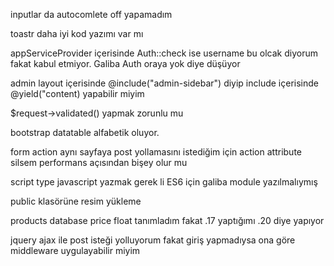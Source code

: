 inputlar da autocomlete off yapamadım

toastr daha iyi kod yazımı var mı

appServiceProvider içerisinde Auth::check ise username bu olcak diyorum fakat kabul etmiyor.
Galiba Auth oraya yok diye düşüyor

admin layout içerisinde @include("admin-sidebar") diyip include içerisinde @yield("content) yapabilir miyim

$request->validated() yapmak zorunlu mu

bootstrap datatable alfabetik oluyor.

form action aynı sayfaya post yollamasını istediğim için action 
attribute silsem performans açısından bişey olur mu

script type javascript yazmak gerek li ES6 için galiba module yazılmalıymış

public klasörüne resim yükleme

products database price float tanımladım fakat .17 yaptığımı .20 diye yapıyor

jquery ajax ile post isteği yolluyorum fakat giriş yapmadıysa ona göre middleware
uygulayabilir miyim